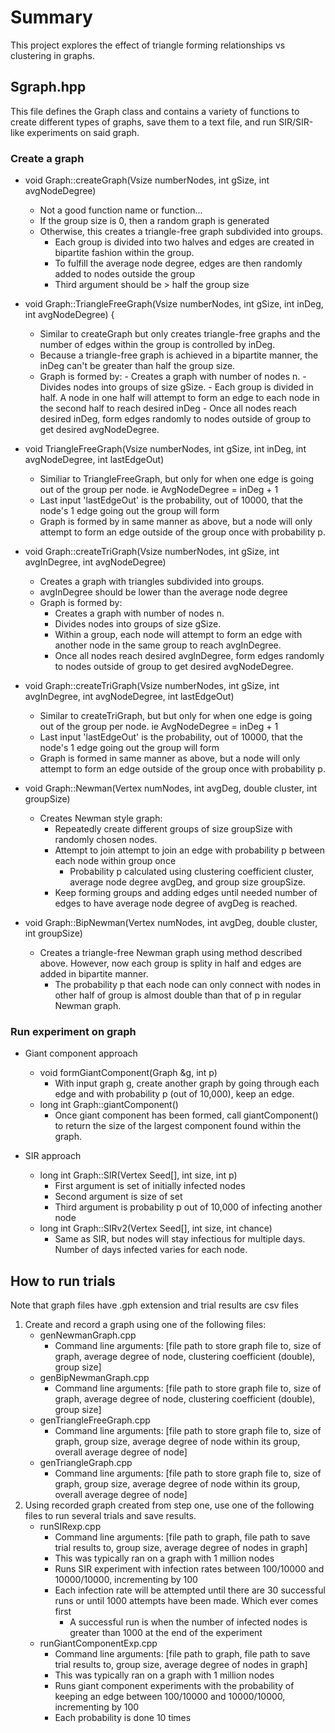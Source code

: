 # Summary
This project explores the effect of triangle forming relationships vs clustering in graphs. 

## Sgraph.hpp
This file defines the Graph class and contains a variety of functions to create different types of graphs, save them to a text file, and run SIR/SIR-like experiments on said graph.

### Create a graph 

- void Graph::createGraph(Vsize numberNodes, int gSize, int avgNodeDegree)
    - Not a good function name or function...
    - If the group size is 0, then a random graph is generated
    - Otherwise, this creates a triangle-free graph subdivided into groups.
        - Each group is divided into two halves and edges are created in bipartite fashion within the group.
        - To fulfill the average node degree, edges are then randomly added to nodes outside the group
        - Third argument should be > half the group size
        
- void Graph::TriangleFreeGraph(Vsize numberNodes, int gSize, int inDeg, int avgNodeDegree) {
    - Similar to createGraph but only creates triangle-free graphs and the number of edges within the group is controlled by inDeg.
    - Because a triangle-free graph is achieved in a bipartite manner, the inDeg can't be greater than half the group size.
    - Graph is formed by:
            - Creates a graph with number of nodes n.
            - Divides nodes into groups of size gSize.
            - Each group is divided in half. A node in one half will attempt to form an edge to each node in the second half to reach desired inDeg
            - Once all nodes reach desired inDeg, form edges randomly to nodes outside of group to get desired avgNodeDegree. 
    
- void TriangleFreeGraph(Vsize numberNodes, int gSize, int inDeg, int avgNodeDegree, int lastEdgeOut)
    - Similiar to TriangleFreeGraph, but only for when one edge is going out of the group per node. ie AvgNodeDegree = inDeg + 1 
    - Last input 'lastEdgeOut' is the probability, out of 10000, that the node's 1 edge going out the group will form
     - Graph is formed by in same manner as above, but a node will only attempt to form an edge outside of the group once with probability p.
    
- void Graph::createTriGraph(Vsize numberNodes, int gSize, int avgInDegree, int avgNodeDegree)
    - Creates a graph with triangles subdivided into groups.
    - avgInDegree should be lower than the average node degree
    - Graph is formed by:
        - Creates a graph with number of nodes n.
        - Divides nodes into groups of size gSize.
        - Within a group, each node will attempt to form an edge with another node in the same group to reach avgInDegree.
        - Once all nodes reach desired avgInDegree, form edges randomly to nodes outside of group to get desired avgNodeDegree. 

- void Graph::createTriGraph(Vsize numberNodes, int gSize, int avgInDegree, int avgNodeDegree, int lastEdgeOut)
    - Similar to createTriGraph, but but only for when one edge is going out of the group per node. ie AvgNodeDegree = inDeg + 1
    - Last input 'lastEdgeOut' is the probability, out of 10000, that the node's 1 edge going out the group will form
    - Graph is formed in same manner as above, but a node will only attempt to form an edge outside of the group once with probability p.
    
- void Graph::Newman(Vertex numNodes, int avgDeg, double cluster, int groupSize)
    - Creates Newman style graph:
        - Repeatedly create different groups of size groupSize with randomly chosen nodes.
        - Attempt to join attempt to join an edge with probability p between each node within group once
            - Probability p calculated using clustering coefficient cluster, average node degree avgDeg, and group size groupSize.
        - Keep forming groups and adding edges until needed number of edges to have average node degree of avgDeg is reached.
    
- void Graph::BipNewman(Vertex numNodes, int avgDeg, double cluster, int groupSize)
    - Creates a triangle-free Newman graph using method described above. However, now each group is splity in half and edges are added in bipartite manner.
        - The probability p that each node can only connect with nodes in other half of group is almost double than that of p in regular Newman graph.
    
### Run experiment on graph
- Giant component approach
    - void formGiantComponent(Graph &g, int p)
        - With input graph g, create another graph by going through each edge and with probability p (out of 10,000), keep an edge.
    - long int Graph::giantComponent()
        - Once giant component has been formed, call giantComponent() to return the size of the largest component found within the graph.
        
- SIR approach
    - long int Graph::SIR(Vertex Seed[], int size, int p)
        - First argument is set of initially infected nodes
        - Second argument is size of set
        - Third argument is probability p out of 10,000 of infecting another node
    - long int Graph::SIRv2(Vertex Seed[], int size, int chance)
        - Same as SIR, but nodes will stay infectious for multiple days. Number of days infected varies for each node.
        
## How to run trials
Note that graph files have .gph extension and trial results are csv files
1. Create and record a graph using one of the following files:
    - genNewmanGraph.cpp
        - Command line arguments: [file path to store graph file to, size of graph, average degree of node, clustering coefficient (double), group size]
    - genBipNewmanGraph.cpp
        - Command line arguments: [file path to store graph file to, size of graph, average degree of node, clustering coefficient (double), group size]
    - genTriangleFreeGraph.cpp
        - Command line arguments: [file path to store graph file to, size of graph, group size, average degree of node within its group, overall average degree of node]
    - genTriangleGraph.cpp
        - Command line arguments: [file path to store graph file to, size of graph, group size, average degree of node within its group, overall average degree of node]
2. Using recorded graph created from step one, use one of the following files to run several trials and save results.
    - runSIRexp.cpp
        - Command line arguments: [file path to graph, file path to save trial results to, group size, average degree of nodes in graph]
        - This was typically ran on a graph with 1 million nodes
        - Runs SIR experiment with infection rates between 100/10000 and 10000/10000, incrementing by 100
        - Each infection rate will be attempted until there are 30 successful runs or until 1000 attempts have been made. Which ever comes first
            - A successful run is when the number of infected nodes is greater than 1000 at the end of the experiment
    - runGiantComponentExp.cpp
        - Command line arguments: [file path to graph, file path to save trial results to, group size, average degree of nodes in graph]
        - This was typically ran on a graph with 1 million nodes
        - Runs giant component experiments with the probability of keeping an edge between 100/10000 and 10000/10000, incrementing by 100
        - Each probability is done 10 times
